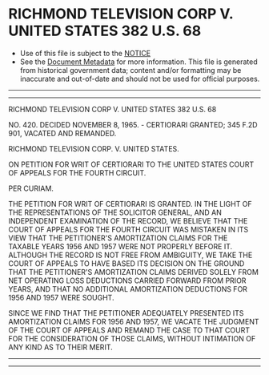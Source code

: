 ---
---

# RICHMOND TELEVISION CORP V. UNITED STATES 382 U.S. 68

* Use of this file is subject to the [NOTICE](https://github.com/publicdocs/notice/blob/master/NOTICE)
* See the [Document Metadata](../../../) for more information.
  This file is generated from historical government data; content and/or formatting may be inaccurate and out-of-date and should not be used for official purposes.

----------
----------

RICHMOND TELEVISION CORP V. UNITED STATES 382 U.S. 68

NO. 420.  DECIDED NOVEMBER 8, 1965.  - CERTIORARI GRANTED; 345 F.2D 901, VACATED AND REMANDED.

RICHMOND TELEVISION CORP. V. UNITED STATES.

ON PETITION FOR WRIT OF CERTIORARI TO THE UNITED STATES COURT OF APPEALS FOR THE FOURTH CIRCUIT.

PER CURIAM.

THE PETITION FOR WRIT OF CERTIORARI IS GRANTED.  IN THE LIGHT OF THE REPRESENTATIONS OF THE SOLICITOR GENERAL, AND AN INDEPENDENT EXAMINATION OF THE RECORD, WE BELIEVE THAT THE COURT OF APPEALS FOR THE FOURTH CIRCUIT WAS MISTAKEN IN ITS VIEW THAT THE PETITIONER'S AMORTIZATION CLAIMS FOR THE TAXABLE YEARS 1956 AND 1957 WERE NOT PROPERLY BEFORE IT.  ALTHOUGH THE RECORD IS NOT FREE FROM AMBIGUITY, WE TAKE THE COURT OF APPEALS TO HAVE BASED ITS DECISION ON THE GROUND THAT THE PETITIONER'S AMORTIZATION CLAIMS DERIVED SOLELY FROM NET OPERATING LOSS DEDUCTIONS CARRIED FORWARD FROM PRIOR YEARS, AND THAT NO ADDITIONAL AMORTIZATION DEDUCTIONS FOR 1956 AND 1957 WERE SOUGHT.

SINCE WE FIND THAT THE PETITIONER ADEQUATELY PRESENTED ITS AMORTIZATION CLAIMS FOR 1956 AND 1957, WE VACATE THE JUDGMENT OF THE COURT OF APPEALS AND REMAND THE CASE TO THAT COURT FOR THE CONSIDERATION OF THOSE CLAIMS, WITHOUT INTIMATION OF ANY KIND AS TO THEIR MERIT.


----------
----------

